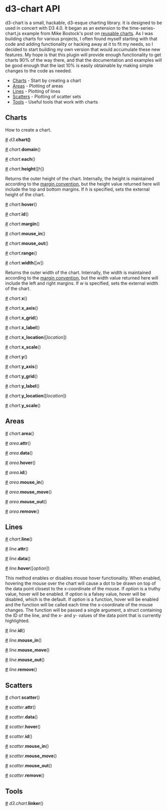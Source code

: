 # d3-chart API

d3-chart is a small, hackable, d3-esque charting library. It is designed to be used in concert with D3 4.0. It began as an extension to the time-series-chart.js example from Mike Bostock's post on [reusable charts](https://bost.ocks.org/mike/chart/). As I was building charts for various projects, I often found myself starting with that code and adding functionality or hacking away at it to fit my needs, so I decided to start building my own version that would accumulate these new features. My hope is that this plugin will provide enough functionality to get charts 90% of the way there, and that the documentation and examples will be good enough that the last 10% is easily obtainable by making simple changes to the code as needed.

* [Charts](#charts) - Start by creating a chart
* [Areas](#areas) - Plotting of areas
* [Lines](#lines) - Plotting of lines
* [Scatters](#scatters) - Plotting of scatter sets
* [Tools](#tools) - Useful tools that work with charts

## Charts

How to create a chart.

<a name="d3-chart" href="#d3-chart">#</a> *d3*.**chart()**

<a name="chart-domain" href="#chart-domain">#</a> *chart*.**domain**()

<a name="chart-each" href="#chart-each">#</a> *chart*.**each**()

<a name="chart-height" href="#chart-height">#</a> *chart*.**height**([*h*])

Returns the outer height of the chart. Internally, the height is maintained according to the [margin convention](http://bl.ocks.org/mbostock/3019563), but the height value returned here will include the top and bottom margins. If *h* is specified, sets the external height of the chart.

<a name="chart-hover" href="#chart-hover">#</a> *chart*.**hover**()

<a name="chart-id" href="#chart-id">#</a> *chart*.**id**()

<a name="chart-margin" href="#chart-margin">#</a> *chart*.**margin**()

<a name="chart-mouse_in" href="#chart-mouse_in">#</a> *chart*.**mouse_in**()

<a name="chart-mouse_out" href="#chart-mouse_out">#</a> *chart*.**mouse_out**()

<a name="chart-range" href="#chart-range">#</a> *chart*.**range**()

<a name="chart-width" href="#chart-width">#</a> *chart*.**width**([*w*])

Returns the outer width of the chart. Internally, the width is maintained according to the [margin convention](http://bl.ocks.org/mbostock/3019563), but the width value returned here will include the left and right margins. If *w* is specified, sets the external width of the chart.

<a name="chart-x" href="#chart-x">#</a> *chart*.**x**()

<a name="chart-x_axis" href="#chart-x_axis">#</a> *chart*.**x_axis**()

<a name="chart-x_grid" href="#chart-x_grid">#</a> *chart*.**x_grid**()

<a name="chart-x_label" href="#chart-x_label">#</a> *chart*.**x_label**()

<a name="chart-x_location" href="#chart-x_location">#</a> *chart*.**x_location**([*location*])

<a name="chart-x_scale" href="#chart-x_scale">#</a> *chart*.**x_scale**()

<a name="chart-y" href="#chart-y">#</a> *chart*.**y**()

<a name="chart-y_axis" href="#chart-y_axis">#</a> *chart*.**y_axis**()

<a name="chart-y_grid" href="#chart-y_grid">#</a> *chart*.**y_grid**()

<a name="chart-y_label" href="#chart-y_label">#</a> *chart*.**y_label**()

<a name="chart-y_location" href="#chart-y_location">#</a> *chart*.**y_location**([*location*])

<a name="chart-y_scale" href="#chart-y_location">#</a> *chart*.**y_scale**()

## Areas

<a name="chart-area" href="#chart-area">#</a> *chart*.**area**()

<a name="area-attr" href="#area-attr">#</a> *area*.**attr**()

<a name="area-data" href="#area-data">#</a> *area*.**data**()

<a name="area-hover" href="#area-hover">#</a> *area*.**hover**()

<a name="area-id" href="#area-id">#</a> *area*.**id**()

<a name="area-mouse_in" href="#area-mouse_in">#</a> *area*.**mouse_in**()

<a name="area-mouse_move" href="#area-mouse_move">#</a> *area*.**mouse_move**()

<a name="area-mouse_out" href="#area-mouse_out">#</a> *area*.**mouse_out**()

<a name="area-remove" href="#area-remove">#</a> *area*.**remove**()


## Lines

<a name="chart-line" href="#chart-line">#</a> *chart*.**line**()

<a name="line-attr" href="#line-attr">#</a> *line*.**attr**()

<a name="line-data" href="#line-data">#</a> *line*.**data**()

<a name="line-hover" href="#line-hover">#</a> *line*.**hover**([*option*])

This method enables or disables mouse hover functionality. When enabled, hovering the mouse over the chart will cause a dot to be drawn on top of the data point closest to the x-coordinate of the mouse. If _option_ is a truthy value, hover will be enabled. If _option_ is a falsey value, hover will be disabled, which is the default. If _option_ is a function, hover will be enabled and the function will be called each time the x-coordinate of the mouse changes. The function will be passed a single argument, a struct containing the ID of the line, and the x- and y- values of the data point that is currently highlighted.

<a name="line-id" href="#line-id">#</a> *line*.**id**()

<a name="line-mouse_in" href="#line-mouse_in">#</a> *line*.**mouse_in**()

<a name="line-mouse_move" href="#line-mouse_move">#</a> *line*.**mouse_move**()

<a name="line-mouse_out" href="#line-mouse_out">#</a> *line*.**mouse_out**()

<a name="line-remove" href="#line-remove">#</a> *line*.**remove**()

## Scatters

<a name="chart-scatter" href="#chart-scatter">#</a> *chart*.**scatter**()

<a name="scatter-attr" href="#scatter-attr">#</a> *scatter*.**attr**()

<a name="scatter-data" href="#scatter-data">#</a> *scatter*.**data**()

<a name="scatter-hover" href="#scatter-hover">#</a> *scatter*.**hover**()

<a name="scatter-id" href="#scatter-id">#</a> *scatter*.**id**()

<a name="scatter-mouse_in" href="#scatter-mouse_in">#</a> *scatter*.**mouse_in**()

<a name="scatter-mouse_move" href="#scatter-mouse_move">#</a> *scatter*.**mouse_move**()

<a name="scatter-mouse_out" href="#scatter-mouse_out">#</a> *scatter*.**mouse_out**()

<a name="scatter-remove" href="#scatter-remove">#</a> *scatter*.**remove**()

## Tools

<a name="d3-chart-linker" href="#d3-chart-linker">#</a> *d3*.*chart*.**linker**()